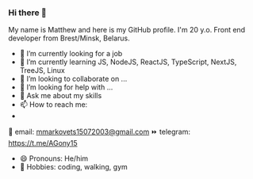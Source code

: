 ### Hi there 👋

My name is Matthew and here is my GitHub profile. I'm 20 y.o. Front end developer from Brest/Minsk, Belarus.

- 🔭 I’m currently looking for a job
- 🌱 I’m currently learning JS, NodeJS, ReactJS, TypeScript, NextJS, TreeJS, Linux
- 👯 I’m looking to collaborate on ...
- 🤔 I’m looking for help with ...
- 💬 Ask me about my skills
- 📫 How to reach me:
- 
📧 email: mmarkovets15072003@gmail.com 
⏩ telegram: https://t.me/AGony15
- 😄 Pronouns: He/him
- 🎨 Hobbies: coding, walking, gym
